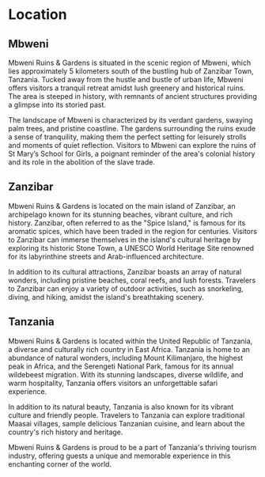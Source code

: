 # Location

## Mbweni

Mbweni Ruins & Gardens is situated in the scenic region of Mbweni, which lies approximately 5 kilometers south of the bustling hub of Zanzibar Town, Tanzania. Tucked away from the hustle and bustle of urban life, Mbweni offers visitors a tranquil retreat amidst lush greenery and historical ruins. The area is steeped in history, with remnants of ancient structures providing a glimpse into its storied past.

The landscape of Mbweni is characterized by its verdant gardens, swaying palm trees, and pristine coastline. The gardens surrounding the ruins exude a sense of tranquility, making them the perfect setting for leisurely strolls and moments of quiet reflection. Visitors to Mbweni can explore the ruins of St Mary’s School for Girls, a poignant reminder of the area's colonial history and its role in the abolition of the slave trade.

## Zanzibar

Mbweni Ruins & Gardens is located on the main island of Zanzibar, an archipelago known for its stunning beaches, vibrant culture, and rich history. Zanzibar, often referred to as the "Spice Island," is famous for its aromatic spices, which have been traded in the region for centuries. Visitors to Zanzibar can immerse themselves in the island's cultural heritage by exploring its historic Stone Town, a UNESCO World Heritage Site renowned for its labyrinthine streets and Arab-influenced architecture.

In addition to its cultural attractions, Zanzibar boasts an array of natural wonders, including pristine beaches, coral reefs, and lush forests. Travelers to Zanzibar can enjoy a variety of outdoor activities, such as snorkeling, diving, and hiking, amidst the island's breathtaking scenery.

## Tanzania

Mbweni Ruins & Gardens is located within the United Republic of Tanzania, a diverse and culturally rich country in East Africa. Tanzania is home to an abundance of natural wonders, including Mount Kilimanjaro, the highest peak in Africa, and the Serengeti National Park, famous for its annual wildebeest migration. With its stunning landscapes, diverse wildlife, and warm hospitality, Tanzania offers visitors an unforgettable safari experience.

In addition to its natural beauty, Tanzania is also known for its vibrant culture and friendly people. Travelers to Tanzania can explore traditional Maasai villages, sample delicious Tanzanian cuisine, and learn about the country's rich history and heritage.

Mbweni Ruins & Gardens is proud to be a part of Tanzania's thriving tourism industry, offering guests a unique and memorable experience in this enchanting corner of the world.
